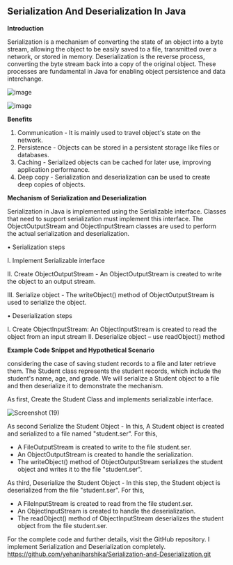 <h2>Serialization And Deserialization In Java</h2>

<b>Introduction</b>

Serialization is a mechanism of converting the state of an object into a byte stream, allowing the object to be easily saved to a file, transmitted over a network, or stored in memory. 
Deserialization is the reverse process, converting the byte stream back into a copy of the original object. These processes are fundamental in Java for enabling object persistence and data interchange.

![image](https://github.com/user-attachments/assets/f7ff64e6-8bff-4bcd-b763-2a28bf632482)

![image](https://github.com/user-attachments/assets/9cdd716e-47ef-437c-9f43-a12ad7f44164)

<b>Benefits</b>

1.	Communication - It is mainly used to travel object's state on the network.
2.	Persistence - Objects can be stored in a persistent storage like files or databases.
3.	Caching - Serialized objects can be cached for later use, improving application performance.
4.	Deep copy - Serialization and deserialization can be used to create deep copies of objects.

<b>Mechanism of Serialization and Deserialization</b>

Serialization in Java is implemented using the Serializable interface. 
Classes that need to support serialization must implement this interface. 
The ObjectOutputStream and ObjectInputStream classes are used to perform the actual serialization and deserialization.

•	Serialization steps

I.	Implement Serializable interface

II.	Create ObjectOutputStream - An ObjectOutputStream is created to write the object to an output stream.

III.	Serialize object - The writeObject() method of ObjectOutputStream is used to serialize the object.

•	Deserialization steps

I.	Create ObjectInputStream: An ObjectInputStream is created to read the object from an input stream
II.	Deserialize object – use readObject() method

<b>Example Code Snippet and Hypothetical Scenario</b>

considering the case of saving student records to a file and later retrieve them. The Student class represents the student records, which include the student's name, age, and grade. We will serialize a Student object to a file and then deserialize it to demonstrate the mechanism.

As first, Create the Student Class and implements  serializable interface.

![Screenshot (19)](https://github.com/user-attachments/assets/0704c109-7d5f-4e01-8e6e-79f55ef510e9)


As second Serialize the Student Object - In this, A Student object is created and serialized to a file named "student.ser".
For this,
-	A FileOutputStream is created to write to the file student.ser.
-	An ObjectOutputStream is created to handle the serialization.
-	The writeObject() method of ObjectOutputStream serializes the student object and writes it to the file "student.ser".


  
As third, Deserialize the Student Object - In this step, the Student object is deserialized from the file "student.ser".
For this,
-	A FileInputStream is created to read from the file student.ser.
-	An ObjectInputStream is created to handle the deserialization.
-	The readObject() method of ObjectInputStream deserializes the student object from the file student.ser.

For the complete code and further details, visit the GitHub repository. I implement Serialization and Deserialization completely.
https://github.com/yehaniharshika/Serialization-and-Deserialization.git


